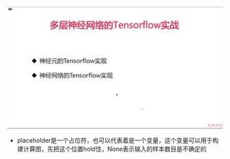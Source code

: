 ![1576937958939](assets/1576937958939.png)

- placeholder是一个占位符，也可以代表着是一个变量，这个变量可以用于构建计算图，先把这个位置hold住，None表示输入的样本数目是不确定的

